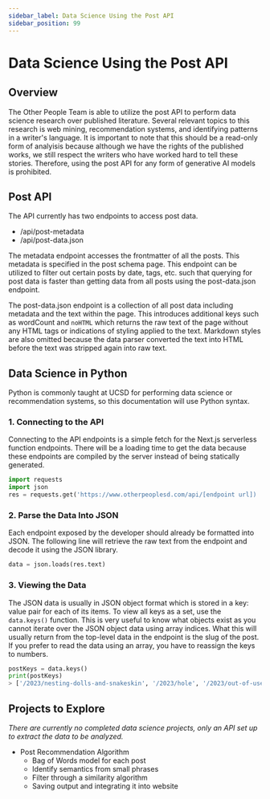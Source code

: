 ```yaml
---
sidebar_label: Data Science Using the Post API
sidebar_position: 99
---
```

# Data Science Using the Post API

## Overview

The Other People Team is able to utilize the post API to perform data science research over published literature. Several relevant topics to this research is web mining, recommendation systems, and identifying patterns in a writer's language. It is important to note that this should be a read-only form of analyisis because although we have the rights of the published works, we still respect the writers who have worked hard to tell these stories. Therefore, using the post API for any form of generative AI models is prohibited. 

## Post API

The API currently has two endpoints to access post data.
- /api/post-metadata
- /api/post-data.json

The metadata endpoint accesses the frontmatter of all the posts. This metadata is specified in the post schema page. This endpoint can be utilized to filter out certain posts by date, tags, etc. such that querying for post data is faster than getting data from all posts using the post-data.json endpoint.

The post-data.json endpoint is a collection of all post data including metadata and the text within the page. This introduces additional keys such as wordCount and `noHTML` which returns the raw text of the page without any HTML tags or indications of styling applied to the text. Markdown styles are also omitted because the data parser converted the text into HTML before the text was stripped again into raw text.

## Data Science in Python

Python is commonly taught at UCSD for performing data science or recommendation systems, so this documentation will use Python syntax.

### 1. Connecting to the API

Connecting to the API endpoints is a simple fetch for the Next.js serverless function endpoints. There will be a loading time to get the data because these endpoints are compiled by the server instead of being statically generated.

```python
import requests
import json
res = requests.get('https://www.otherpeoplesd.com/api/[endpoint url])
```

### 2. Parse the Data Into JSON

Each endpoint exposed by the developer should already be formatted into JSON. The following line will retrieve the raw text from the endpoint and decode it using the JSON library.

```python
data = json.loads(res.text)
```

### 3. Viewing the Data

The JSON data is usually in JSON object format which is stored in a key: value pair for each of its items. To view all keys as a set, use the `data.keys()` function. This is very useful to know what objects exist as you cannot iterate over the JSON object data using array indices. What this will usually return from the top-level data in the endpoint is the slug of the post. If you prefer to read the data using an array, you have to reassign the keys to numbers.

```python
postKeys = data.keys()
print(postKeys)
> ['/2023/nesting-dolls-and-snakeskin', '/2023/hole', '/2023/out-of-use', ... , '/1/skin-vilar']
```

## Projects to Explore

*There are currently no completed data science projects, only an API set up to extract the data to be analyzed.*

- Post Recommendation Algorithm
  - Bag of Words model for each post
  - Identify semantics from small phrases
  - Filter through a similarity algorithm
  - Saving output and integrating it into website